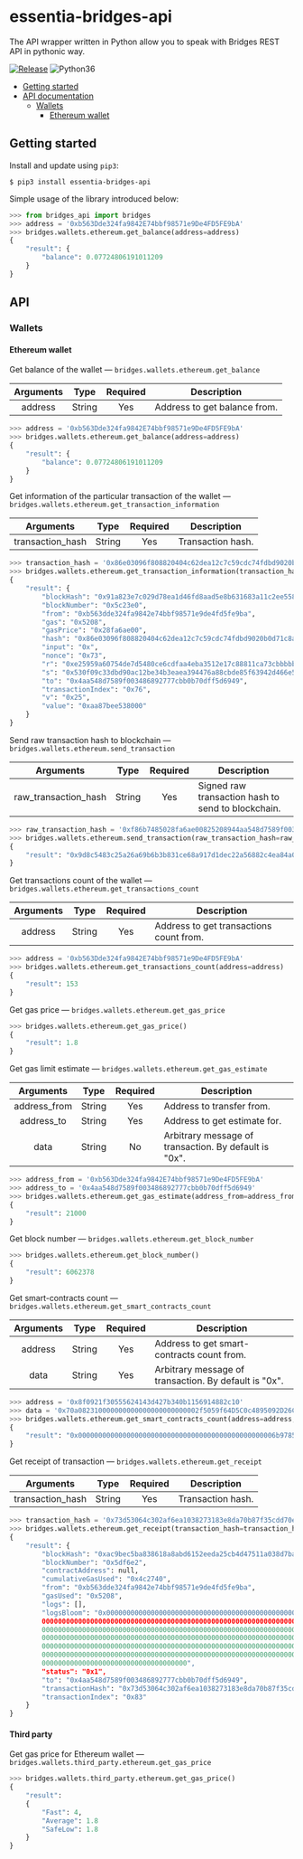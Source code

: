 # essentia-bridges-api

The API wrapper written in Python allow you to speak with Bridges REST API in pythonic way.

[![Release](https://img.shields.io/github/release/essentiaone/essentia-bridges-api.svg)](https://github.com/essentiaone/essentia-bridges-api/releases)
![Python36](https://img.shields.io/badge/Python-3.6-brightgreen.svg)


  * [Getting started](#getting-started)
  * [API documentation](#api)
    * [Wallets](#wallets)
      * [Ethereum wallet](#ethereum-wallet)

## Getting started

Install and update using `pip3`:

```
$ pip3 install essentia-bridges-api
```

Simple usage of the library introduced below:

```python
>>> from bridges_api import bridges
>>> address = '0xb563Dde324fa9842E74bbf98571e9De4FD5FE9bA'
>>> bridges.wallets.ethereum.get_balance(address=address)
{
    "result": {
        "balance": 0.07724806191011209
    }
}
```

## API

### Wallets

#### Ethereum wallet

Get balance of the wallet — `bridges.wallets.ethereum.get_balance`

| Arguments | Type   | Required | Description                  |
| :--------:|:------:|:--------:|------------------------------|
| address   | String | Yes      | Address to get balance from. |

```python
>>> address = '0xb563Dde324fa9842E74bbf98571e9De4FD5FE9bA'
>>> bridges.wallets.ethereum.get_balance(address=address)
{
    "result": {
        "balance": 0.07724806191011209
    }
}
```

Get information of the particular transaction of the wallet — `bridges.wallets.ethereum.get_transaction_information`

| Arguments        | Type   | Required | Description       |
| :---------------:|:------:|:--------:|-------------------|
| transaction_hash | String | Yes      | Transaction hash. |

```python
>>> transaction_hash = '0x86e03096f808820404c62dea12c7c59cdc74fdbd9020b0d71c8aba39b4a143bb'
>>> bridges.wallets.ethereum.get_transaction_information(transaction_hash=transaction_hash)
{
    "result": {
        "blockHash": "0x91a823e7c029d78ea1d46fd8aad5e8b631683a11c2ee5582f0ea5c845fbf5e64",
        "blockNumber": "0x5c23e0",
        "from": "0xb563dde324fa9842e74bbf98571e9de4fd5fe9ba",
        "gas": "0x5208",
        "gasPrice": "0x28fa6ae00",
        "hash": "0x86e03096f808820404c62dea12c7c59cdc74fdbd9020b0d71c8aba39b4a143bb",
        "input": "0x",
        "nonce": "0x73",
        "r": "0xe25959a60754de7d5480ce6cdfaa4eba3512e17c88811ca73cbbbbb67343e63b",
        "s": "0x530f09c33dbd90ac12be34b3eaea394476a88cbde85f63942d466e583a99ad9",
        "to": "0x4aa548d7589f003486892777cbb0b70dff5d6949",
        "transactionIndex": "0x76",
        "v": "0x25",
        "value": "0xaa87bee538000"
    }
}
```

Send raw transaction hash to blockchain — `bridges.wallets.ethereum.send_transaction`

| Arguments            | Type   | Required | Description                                        |
| :-------------------:|:------:|:--------:|----------------------------------------------------|
| raw_transaction_hash | String | Yes      | Signed raw transaction hash to send to blockchain. |

```python
>>> raw_transaction_hash = '0xf86b7485028fa6ae00825208944aa548d7589f003486892777cbb..'
>>> bridges.wallets.ethereum.send_transaction(raw_transaction_hash=raw_transaction_hash)
{
    "result": "0x9d8c5483c25a26a69b6b3b831ce68a917d1dec22a56882c4ea84a0d5ff14785c"
}
```

Get transactions count of the wallet — `bridges.wallets.ethereum.get_transactions_count`

| Arguments | Type   | Required | Description                             |
| :--------:|:------:|:--------:|-----------------------------------------|
| address   | String | Yes      | Address to get transactions count from. |

```python
>>> address = '0xb563Dde324fa9842E74bbf98571e9De4FD5FE9bA'
>>> bridges.wallets.ethereum.get_transactions_count(address=address)
{
    "result": 153
}
```

Get gas price — `bridges.wallets.ethereum.get_gas_price`

```python
>>> bridges.wallets.ethereum.get_gas_price()
{
    "result": 1.8
}
```

Get gas limit estimate  — `bridges.wallets.ethereum.get_gas_estimate` 

| Arguments    | Type   | Required | Description                                           |
| :-----------:|:------:|:--------:|-------------------------------------------------------|
| address_from | String | Yes      | Address to transfer from.                             |
| address_to   | String | Yes      | Address to get estimate for.                          |
| data         | String | No       | Arbitrary message of transaction. By default is "0x". |

```python
>>> address_from = '0xb563Dde324fa9842E74bbf98571e9De4FD5FE9bA'
>>> address_to = '0x4aa548d7589f003486892777cbb0b70dff5d6949'
>>> bridges.wallets.ethereum.get_gas_estimate(address_from=address_from, address_to=address_to)
{
    "result": 21000
}
```

Get block number — `bridges.wallets.ethereum.get_block_number`

```python
>>> bridges.wallets.ethereum.get_block_number()
{
    "result": 6062378
}
```

Get smart-contracts count  — `bridges.wallets.ethereum.get_smart_contracts_count`

| Arguments | Type   | Required | Description                                           |
| :--------:|:------:|:--------:|-------------------------------------------------------|
| address   | String | Yes      | Address to get smart-contracts count from.            |
| data      | String | Yes      | Arbitrary message of transaction. By default is "0x". |

```python
>>> address = '0x8f0921f30555624143d427b340b1156914882c10'
>>> data = '0x70a082310000000000000000000000002f5059f64D5C0c4895092D26CDDacC58751e0C3C'
>>> bridges.wallets.ethereum.get_smart_contracts_count(address=address, data=data)
{
    "result": "0x0000000000000000000000000000000000000000000000006b9785ba97df3eed"
}
```

Get receipt of transaction  — `bridges.wallets.ethereum.get_receipt`

| Arguments        | Type   | Required | Description       |
| :---------------:|:------:|:--------:|-------------------|
| transaction_hash | String | Yes      | Transaction hash. |

```python
>>> transaction_hash = '0x73d53064c302af6ea1038273183e8da70b87f35cdd70e133b3e96225d3834c1c'
>>> bridges.wallets.ethereum.get_receipt(transaction_hash=transaction_hash)
{
    "result": {
        "blockHash": "0xac9bec5ba838618a8abd6152eeda25cb4d47511a038d7ba9e17dded924d725ce",
        "blockNumber": "0x5df6e2",
        "contractAddress": null,
        "cumulativeGasUsed": "0x4c2740",
        "from": "0xb563dde324fa9842e74bbf98571e9de4fd5fe9ba",
        "gasUsed": "0x5208",
        "logs": [],
        "logsBloom": "0x000000000000000000000000000000000000000000000000000000000000000000
        0000000000000000000000000000000000000000000000000000000000000000000000000000000000
        0000000000000000000000000000000000000000000000000000000000000000000000000000000000
        0000000000000000000000000000000000000000000000000000000000000000000000000000000000
        0000000000000000000000000000000000000000000000000000000000000000000000000000000000
        0000000000000000000000000000000000000000000000000000000000000000000000000000000000
        000000000000000000000000000000000000",
        "status": "0x1",
        "to": "0x4aa548d7589f003486892777cbb0b70dff5d6949",
        "transactionHash": "0x73d53064c302af6ea1038273183e8da70b87f35cdd70e133b3e96225d3834c1c",
        "transactionIndex": "0x83"
    }
}
```

#### Third party

Get gas price for Ethereum wallet — `bridges.wallets.third_party.ethereum.get_gas_price`

```python
>>> bridges.wallets.third_party.ethereum.get_gas_price()
{
    "result":
    {
        "Fast": 4,
        "Average": 1.8
        "SafeLow": 1.8
    }
}
```
